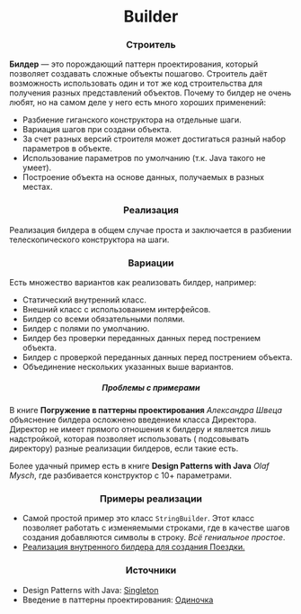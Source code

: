<h1 align="center">
   Builder
</h1>
<h3 align="center">
   Строитель
</h3>

**Билдер** — это порождающий паттерн проектирования, который позволяет создавать сложные объекты пошагово. Строитель
даёт возможность использовать один и тот же код строительства для получения разных представлений объектов. Почему то
билдер не очень любят, но на самом деле у него есть много хороших применений:

- Разбиение гиганского конструктора на отдельные шаги.
- Вариация шагов при создани объекта.
- За счет разных версий строителя может достигаться разный набор параметров в объекте.
- Использование параметров по умолчанию (т.к. Java такого не умеет).
- Построение объекта на основе данных, получаемых в разных местах.

<h3 align="center">
   Реализация
</h3>

Реализация билдера в общем случае проста и заключается в разбиении телескопического конструктора на шаги.

<h3 align="center">
   Вариации
</h3>

Есть множество вариантов как реализовать билдер, например:

- Статический внутренний класс.
- Внешний класс с использованием интерфейсов.
- Билдер со всеми обязательными полями.
- Билдер с полями по умолчанию.
- Билдер без проверки переданных данных перед пострением объекта.
- Билдер с проверкой переданных данных перед пострением объекта.
- Объединение нескольких указанных выше вариантов. 

<h5 align="center">
   Проблемы с примерами
</h5>

В книге **Погружение в паттерны проектирования** *Александра Швеца* объяснение билдера осложнено введением класса
Директора. Директор не имеет прямого отношения к билдеру и является лишь надстройкой, которая позволяет использовать (
подсовывать директору) разные реализации билдеров, если такие есть.

Более удачный пример есть в книге **Design Patterns with Java** *Olaf Mysch*, где разбивается конструктор с 10+
параметрами.

<h3 align="center">
   Примеры реализации
</h3>

- Самой простой пример это класс ```StringBuilder```. Этот класс позволяет работать с изменяемыми строками, где в качестве шагов создания добавляются символы в строку. *Всё гениальное простое*.
- [Реализация внутренного билдера для создания Поездки.](https://github.com/evilpeopletyranny/JavaDesignPatterns/tree/main/src/patterns/creational/builder/code)


<h3 align="center">
   Источники
</h3>

- Design Patterns with Java: [Singleton](https://github.com/evilpeopletyranny/JavaDesignPatterns/blob/main/src/patterns/creational/builder/books/Olaf%20Musch%20EN.pdf)
- Введение в паттерны проектирования: [Одиночка](https://github.com/evilpeopletyranny/JavaDesignPatterns/blob/main/src/patterns/creational/builder/books/Alexander%20Shvets%20RU.pdf)